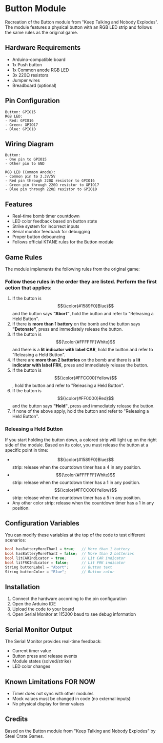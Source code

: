 # Button Module

Recreation of the Button module from "Keep Talking and Nobody Explodes". The module features a physical button with an RGB LED strip and follows the same rules as the original game.

## Hardware Requirements

* Arduino-compatible board 
* 1x Push button
* 1x Common anode RGB LED
* 3x 220Ω resistors
* Jumper wires
* Breadboard (optional)

## Pin Configuration

```
Button: GPIO15
RGB LED:
- Red: GPIO16
- Green: GPIO17
- Blue: GPIO18
```

## Wiring Diagram

```
Button:
- One pin to GPIO15
- Other pin to GND

RGB LED (Common Anode):
- Common pin to 3.3V/5V
- Red pin through 220Ω resistor to GPIO16
- Green pin through 220Ω resistor to GPIO17
- Blue pin through 220Ω resistor to GPIO18
```

## Features

* Real-time bomb timer countdown
* LED color feedback based on button state
* Strike system for incorrect inputs
* Serial monitor feedback for debugging
* Proper button debouncing
* Follows official KTANE rules for the Button module

## Game Rules

The module implements the following rules from the original game:

### Follow these rules in the order they are listed. Perform the first action that applies:

1. If the button is $${\color{#1589F0}Blue}$$ and the button says **"Abort"**, hold the button and refer
to "Releasing a Held Button".
2. If there is **more than 1 battery** on the bomb and the button says **"Detonate"**,
press and immediately release the button.
3. If the button is $${\color{#FFFFFF}White}$$ and there is a **lit indicator with label CAR**, hold the
button and refer to "Releasing a Held Button".
4. If there are **more than 2 batteries** on the bomb and there is a **lit indicator
with label FRK**, press and immediately release the button.
5. If the button is $${\color{#FFCC00}Yellow}$$, hold the button and refer to "Releasing a Held
Button".
6. If the button is $${\color{#FF0000}Red}$$ and the button says **"Hold"**, press and immediately
release the button.
7. If none of the above apply, hold the button and refer to "Releasing a Held
Button".

### Releasing a Held Button

If you start holding the button down, a colored strip will light up on the right
side of the module. Based on its color, you must release the button at a specific
point in time:
- $${\color{#1589F0}Blue}$$ strip: release when the countdown timer has a 4 in any position.
- $${\color{#FFFFFF}White}$$ strip: release when the countdown timer has a 1 in any position.
- $${\color{#FFCC00}Yellow}$$ strip: release when the countdown timer has a 5 in any position.
- Any other color strip: release when the countdown timer has a 1 in any
position.

## Configuration Variables

You can modify these variables at the top of the code to test different scenarios:

```cpp
bool hasBatteryMoreThan1 = true;   // More than 1 battery
bool hasBatteryMoreThan2 = false;  // More than 2 batteries
bool litCARIndicator = true;       // Lit CAR indicator
bool litFRKIndicator = false;      // Lit FRK indicator
String buttonLabel = "Abort";      // Button text
String buttonColor = "Blue";       // Button color
```

## Installation

1. Connect the hardware according to the pin configuration
2. Open the Arduino IDE
4. Upload the code to your board
5. Open Serial Monitor at 115200 baud to see debug information

## Serial Monitor Output

The Serial Monitor provides real-time feedback:
* Current timer value
* Button press and release events
* Module states (solved/strike)
* LED color changes

## Known Limitations FOR NOW

* Timer does not sync with other modules
* Mock values must be changed in code (no external inputs)
* No physical display for timer values

## Credits

Based on the Button module from "Keep Talking and Nobody Explodes" by Steel Crate Games.
